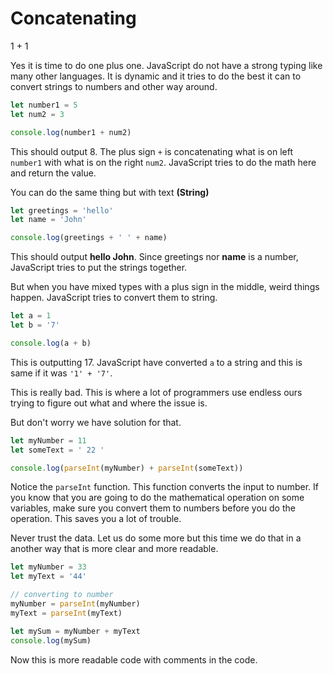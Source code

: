 # Concatenating

1 + 1

Yes it is time to do one plus one. JavaScript do not have a strong typing like many other languages. It is dynamic and it tries to do the best it can to convert strings to numbers and other way around.

```javascript
let number1 = 5
let num2 = 3

console.log(number1 + num2)
```

This should output 8. The plus sign `+` is concatenating what is on left `number1` with what is on the right `num2`. JavaScript tries to do the math here and return the value.

You can do the same thing but with text **(String)**

```javascript
let greetings = 'hello'
let name = 'John'

console.log(greetings + ' ' + name)
```

This should output **hello John**. Since greetings nor **name** is a number, JavaScript tries to put the strings together.

But when you have mixed types with a plus sign in the middle, weird things happen. JavaScript tries to convert them to string.

```javascript
let a = 1
let b = '7'

console.log(a + b)
```

This is outputting 17. JavaScript have converted `a` to a string and this is same if it was `'1' + '7'`.

This is really bad. This is where a lot of programmers use endless ours trying to figure out what and where the issue is.

But don't worry we have solution for that.

```javascript
let myNumber = 11
let someText = ' 22 '

console.log(parseInt(myNumber) + parseInt(someText))
```

Notice the `parseInt` function. This function converts the input to number.
If you know that you are going to do the mathematical operation on some variables, make sure you convert them to numbers before you do the operation. This saves you a lot of trouble.

Never trust the data. Let us do some more but this time we do that in a another way that is more clear and more readable.

```javascript
let myNumber = 33
let myText = '44'

// converting to number
myNumber = parseInt(myNumber)
myText = parseInt(myText)

let mySum = myNumber + myText
console.log(mySum)
```

Now this is more readable code with comments in the code.
